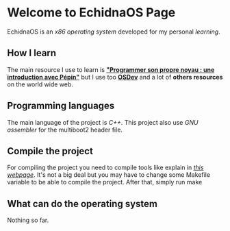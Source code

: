 # Welcome to EchidnaOS Page

EchidnaOS is an *x86 operating system* developed for my personal *learning*.

## How I learn

The main resource I use to learn is **["Programmer son propre noyau : une introduction avec Pépin"](http://a.michelizza.free.fr/pmwiki.php?n=TutoOS.TutoOS)** but I use too **[OSDev](https://wiki.osdev.org/Expanded_Main_Page)** and a lot of **others resources** on the world wide web.

## Programming languages

The main language of the project is *C++*. This project also use *GNU assembler* for the multiboot2 header file.

## Compile the project

For compiling the project you need to compile tools like explain in *[this webpage](https://wiki.osdev.org/GCC_Cross-Compiler)*.
It's not a big deal but you may have to change some Makefile variable to be able to compile the project.
After that, simply run
    make
    
## What can do the operating system

Nothing so far.
